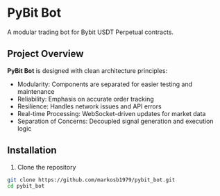 # PyBit Bot

A modular trading bot for Bybit USDT Perpetual contracts.

## Project Overview

**PyBit Bot** is designed with clean architecture principles:
- Modularity: Components are separated for easier testing and maintenance
- Reliability: Emphasis on accurate order tracking
- Resilience: Handles network issues and API errors
- Real-time Processing: WebSocket-driven updates for market data
- Separation of Concerns: Decoupled signal generation and execution logic

## Installation

1. Clone the repository
```bash
git clone https://github.com/markosb1979/pybit_bot.git
cd pybit_bot